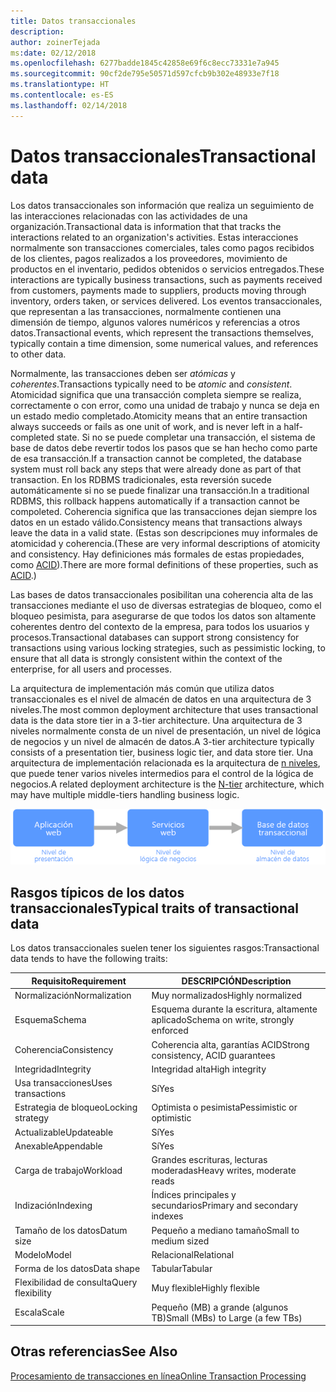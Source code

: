 ```yaml
---
title: Datos transaccionales
description: 
author: zoinerTejada
ms:date: 02/12/2018
ms.openlocfilehash: 6277badde1845c42858e69f6c8ecc73331e7a945
ms.sourcegitcommit: 90cf2de795e50571d597cfcb9b302e48933e7f18
ms.translationtype: HT
ms.contentlocale: es-ES
ms.lasthandoff: 02/14/2018
---
```

# <a name="transactional-data"></a><span data-ttu-id="f4e02-102">Datos transaccionales</span><span class="sxs-lookup"><span data-stu-id="f4e02-102">Transactional data</span></span>

<span data-ttu-id="f4e02-103">Los datos transaccionales son información que realiza un seguimiento de las interacciones relacionadas con las actividades de una organización.</span><span class="sxs-lookup"><span data-stu-id="f4e02-103">Transactional data is information that that tracks the interactions related to an organization's activities.</span></span> <span data-ttu-id="f4e02-104">Estas interacciones normalmente son transacciones comerciales, tales como pagos recibidos de los clientes, pagos realizados a los proveedores, movimiento de productos en el inventario, pedidos obtenidos o servicios entregados.</span><span class="sxs-lookup"><span data-stu-id="f4e02-104">These interactions are typically business transactions, such as payments received from customers, payments made to suppliers, products moving through inventory, orders taken, or services delivered.</span></span> <span data-ttu-id="f4e02-105">Los eventos transaccionales, que representan a las transacciones, normalmente contienen una dimensión de tiempo, algunos valores numéricos y referencias a otros datos.</span><span class="sxs-lookup"><span data-stu-id="f4e02-105">Transactional events, which represent the transactions themselves, typically contain a time dimension, some numerical values, and references to other data.</span></span> 

<span data-ttu-id="f4e02-106">Normalmente, las transacciones deben ser *atómicas* y *coherentes*.</span><span class="sxs-lookup"><span data-stu-id="f4e02-106">Transactions typically need to be *atomic* and *consistent*.</span></span> <span data-ttu-id="f4e02-107">Atomicidad significa que una transacción completa siempre se realiza, correctamente o con error, como una unidad de trabajo y nunca se deja en un estado medio completado.</span><span class="sxs-lookup"><span data-stu-id="f4e02-107">Atomicity means that an entire transaction always succeeds or fails as one unit of work, and is never left in a half-completed state.</span></span> <span data-ttu-id="f4e02-108">Si no se puede completar una transacción, el sistema de base de datos debe revertir todos los pasos que se han hecho como parte de esa transacción.</span><span class="sxs-lookup"><span data-stu-id="f4e02-108">If a transaction cannot be completed, the database system must roll back any steps that were already done as part of that transaction.</span></span> <span data-ttu-id="f4e02-109">En los RDBMS tradicionales, esta reversión sucede automáticamente si no se puede finalizar una transacción.</span><span class="sxs-lookup"><span data-stu-id="f4e02-109">In a traditional RDBMS, this rollback happens automatically if a transaction cannot be compoleted.</span></span> <span data-ttu-id="f4e02-110">Coherencia significa que las transacciones dejan siempre los datos en un estado válido.</span><span class="sxs-lookup"><span data-stu-id="f4e02-110">Consistency means that transactions always leave the data in a valid state.</span></span> <span data-ttu-id="f4e02-111">(Estas son descripciones muy informales de atomicidad y coherencia.</span><span class="sxs-lookup"><span data-stu-id="f4e02-111">(These are very informal descriptions of atomicity and consistency.</span></span> <span data-ttu-id="f4e02-112">Hay definiciones más formales de estas propiedades, como [ACID](https://en.wikipedia.org/wiki/ACID)).</span><span class="sxs-lookup"><span data-stu-id="f4e02-112">There are more formal definitions of these properties, such as [ACID](https://en.wikipedia.org/wiki/ACID).)</span></span>

<span data-ttu-id="f4e02-113">Las bases de datos transaccionales posibilitan una coherencia alta de las transacciones mediante el uso de diversas estrategias de bloqueo, como el bloqueo pesimista, para asegurarse de que todos los datos son altamente coherentes dentro del contexto de la empresa, para todos los usuarios y procesos.</span><span class="sxs-lookup"><span data-stu-id="f4e02-113">Transactional databases can support strong consistency for transactions using various locking strategies, such as pessimistic locking, to ensure that all data is strongly consistent within the context of the enterprise, for all users and processes.</span></span> 

<span data-ttu-id="f4e02-114">La arquitectura de implementación más común que utiliza datos transaccionales es el nivel de almacén de datos en una arquitectura de 3 niveles.</span><span class="sxs-lookup"><span data-stu-id="f4e02-114">The most common deployment architecture that uses transactional data is the data store tier in a 3-tier architecture.</span></span> <span data-ttu-id="f4e02-115">Una arquitectura de 3 niveles normalmente consta de un nivel de presentación, un nivel de lógica de negocios y un nivel de almacén de datos.</span><span class="sxs-lookup"><span data-stu-id="f4e02-115">A 3-tier architecture typically consists of a presentation tier, business logic tier, and data store tier.</span></span> <span data-ttu-id="f4e02-116">Una arquitectura de implementación relacionada es la arquitectura de [n niveles](/azure/architecture/guide/architecture-styles/n-tier), que puede tener varios niveles intermedios para el control de la lógica de negocios.</span><span class="sxs-lookup"><span data-stu-id="f4e02-116">A related deployment architecture is the [N-tier](/azure/architecture/guide/architecture-styles/n-tier) architecture, which may have multiple middle-tiers handling business logic.</span></span>

![Ejemplo de una aplicación de 3 niveles](./images/three-tier-application.png)

## <a name="typical-traits-of-transactional-data"></a><span data-ttu-id="f4e02-118">Rasgos típicos de los datos transaccionales</span><span class="sxs-lookup"><span data-stu-id="f4e02-118">Typical traits of transactional data</span></span>

<span data-ttu-id="f4e02-119">Los datos transaccionales suelen tener los siguientes rasgos:</span><span class="sxs-lookup"><span data-stu-id="f4e02-119">Transactional data tends to have the following traits:</span></span>

| <span data-ttu-id="f4e02-120">Requisito</span><span class="sxs-lookup"><span data-stu-id="f4e02-120">Requirement</span></span> | <span data-ttu-id="f4e02-121">DESCRIPCIÓN</span><span class="sxs-lookup"><span data-stu-id="f4e02-121">Description</span></span> |
| --- | --- |
| <span data-ttu-id="f4e02-122">Normalización</span><span class="sxs-lookup"><span data-stu-id="f4e02-122">Normalization</span></span> | <span data-ttu-id="f4e02-123">Muy normalizados</span><span class="sxs-lookup"><span data-stu-id="f4e02-123">Highly normalized</span></span> |
| <span data-ttu-id="f4e02-124">Esquema</span><span class="sxs-lookup"><span data-stu-id="f4e02-124">Schema</span></span> | <span data-ttu-id="f4e02-125">Esquema durante la escritura, altamente aplicado</span><span class="sxs-lookup"><span data-stu-id="f4e02-125">Schema on write, strongly enforced</span></span>|
| <span data-ttu-id="f4e02-126">Coherencia</span><span class="sxs-lookup"><span data-stu-id="f4e02-126">Consistency</span></span> | <span data-ttu-id="f4e02-127">Coherencia alta, garantías ACID</span><span class="sxs-lookup"><span data-stu-id="f4e02-127">Strong consistency, ACID guarantees</span></span> |
| <span data-ttu-id="f4e02-128">Integridad</span><span class="sxs-lookup"><span data-stu-id="f4e02-128">Integrity</span></span> | <span data-ttu-id="f4e02-129">Integridad alta</span><span class="sxs-lookup"><span data-stu-id="f4e02-129">High integrity</span></span> |
| <span data-ttu-id="f4e02-130">Usa transacciones</span><span class="sxs-lookup"><span data-stu-id="f4e02-130">Uses transactions</span></span> | <span data-ttu-id="f4e02-131">Sí</span><span class="sxs-lookup"><span data-stu-id="f4e02-131">Yes</span></span> |
| <span data-ttu-id="f4e02-132">Estrategia de bloqueo</span><span class="sxs-lookup"><span data-stu-id="f4e02-132">Locking strategy</span></span> | <span data-ttu-id="f4e02-133">Optimista o pesimista</span><span class="sxs-lookup"><span data-stu-id="f4e02-133">Pessimistic or optimistic</span></span>|
| <span data-ttu-id="f4e02-134">Actualizable</span><span class="sxs-lookup"><span data-stu-id="f4e02-134">Updateable</span></span> | <span data-ttu-id="f4e02-135">Sí</span><span class="sxs-lookup"><span data-stu-id="f4e02-135">Yes</span></span> |
| <span data-ttu-id="f4e02-136">Anexable</span><span class="sxs-lookup"><span data-stu-id="f4e02-136">Appendable</span></span> | <span data-ttu-id="f4e02-137">Sí</span><span class="sxs-lookup"><span data-stu-id="f4e02-137">Yes</span></span> |
| <span data-ttu-id="f4e02-138">Carga de trabajo</span><span class="sxs-lookup"><span data-stu-id="f4e02-138">Workload</span></span> | <span data-ttu-id="f4e02-139">Grandes escrituras, lecturas moderadas</span><span class="sxs-lookup"><span data-stu-id="f4e02-139">Heavy writes, moderate reads</span></span> |
| <span data-ttu-id="f4e02-140">Indización</span><span class="sxs-lookup"><span data-stu-id="f4e02-140">Indexing</span></span> | <span data-ttu-id="f4e02-141">Índices principales y secundarios</span><span class="sxs-lookup"><span data-stu-id="f4e02-141">Primary and secondary indexes</span></span> |
| <span data-ttu-id="f4e02-142">Tamaño de los datos</span><span class="sxs-lookup"><span data-stu-id="f4e02-142">Datum size</span></span> | <span data-ttu-id="f4e02-143">Pequeño a mediano tamaño</span><span class="sxs-lookup"><span data-stu-id="f4e02-143">Small to medium sized</span></span> |
| <span data-ttu-id="f4e02-144">Modelo</span><span class="sxs-lookup"><span data-stu-id="f4e02-144">Model</span></span> | <span data-ttu-id="f4e02-145">Relacional</span><span class="sxs-lookup"><span data-stu-id="f4e02-145">Relational</span></span> |
| <span data-ttu-id="f4e02-146">Forma de los datos</span><span class="sxs-lookup"><span data-stu-id="f4e02-146">Data shape</span></span> | <span data-ttu-id="f4e02-147">Tabular</span><span class="sxs-lookup"><span data-stu-id="f4e02-147">Tabular</span></span> |
| <span data-ttu-id="f4e02-148">Flexibilidad de consulta</span><span class="sxs-lookup"><span data-stu-id="f4e02-148">Query flexibility</span></span> | <span data-ttu-id="f4e02-149">Muy flexible</span><span class="sxs-lookup"><span data-stu-id="f4e02-149">Highly flexible</span></span> |
| <span data-ttu-id="f4e02-150">Escala</span><span class="sxs-lookup"><span data-stu-id="f4e02-150">Scale</span></span> | <span data-ttu-id="f4e02-151">Pequeño (MB) a grande (algunos TB)</span><span class="sxs-lookup"><span data-stu-id="f4e02-151">Small (MBs) to Large (a few TBs)</span></span> | 

## <a name="see-also"></a><span data-ttu-id="f4e02-152">Otras referencias</span><span class="sxs-lookup"><span data-stu-id="f4e02-152">See Also</span></span>

[<span data-ttu-id="f4e02-153">Procesamiento de transacciones en línea</span><span class="sxs-lookup"><span data-stu-id="f4e02-153">Online Transaction Processing</span></span>](../scenarios/online-transaction-processing.md)